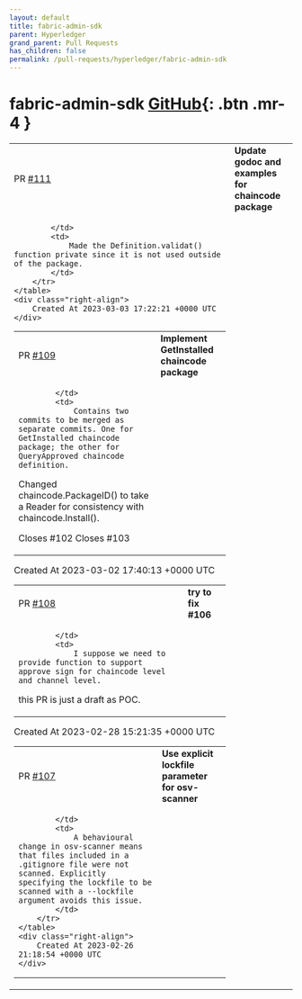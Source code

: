```yaml
---
layout: default
title: fabric-admin-sdk
parent: Hyperledger
grand_parent: Pull Requests
has_children: false
permalink: /pull-requests/hyperledger/fabric-admin-sdk
---
```


# fabric-admin-sdk <span class="fs-3 right-align">[GitHub](https://github.com/hyperledger/fabric-admin-sdk){: .btn .mr-4 }</span>


<div>
    <table>
        <tr>
            <td>
                PR <a href="https://github.com/hyperledger/fabric-admin-sdk/pull/111" class=".btn">#111</a>
            </td>
            <td>
                <b>
                    Update godoc and examples for chaincode package
                </b>
            </td>
        </tr>
        <tr>
            <td>
                
            </td>
            <td>
                Made the Definition.validat() function private since it is not used outside of the package.
            </td>
        </tr>
    </table>
    <div class="right-align">
        Created At 2023-03-03 17:22:21 +0000 UTC
    </div>
</div>

<div>
    <table>
        <tr>
            <td>
                PR <a href="https://github.com/hyperledger/fabric-admin-sdk/pull/109" class=".btn">#109</a>
            </td>
            <td>
                <b>
                    Implement GetInstalled chaincode package
                </b>
            </td>
        </tr>
        <tr>
            <td>
                
            </td>
            <td>
                Contains two commits to be merged as separate commits. One for GetInstalled chaincode package; the other for QueryApproved chaincode definition.

Changed chaincode.PackageID() to take a Reader for consistency with chaincode.Install().

Closes #102
Closes #103
            </td>
        </tr>
    </table>
    <div class="right-align">
        Created At 2023-03-02 17:40:13 +0000 UTC
    </div>
</div>

<div>
    <table>
        <tr>
            <td>
                PR <a href="https://github.com/hyperledger/fabric-admin-sdk/pull/108" class=".btn">#108</a>
            </td>
            <td>
                <b>
                    try to fix #106
                </b>
            </td>
        </tr>
        <tr>
            <td>
                
            </td>
            <td>
                I suppose we need to provide function to support approve sign for chaincode level and channel level.
this PR is just a draft as POC.
            </td>
        </tr>
    </table>
    <div class="right-align">
        Created At 2023-02-28 15:21:35 +0000 UTC
    </div>
</div>

<div>
    <table>
        <tr>
            <td>
                PR <a href="https://github.com/hyperledger/fabric-admin-sdk/pull/107" class=".btn">#107</a>
            </td>
            <td>
                <b>
                    Use explicit lockfile parameter for osv-scanner
                </b>
            </td>
        </tr>
        <tr>
            <td>
                
            </td>
            <td>
                A behavioural change in osv-scanner means that files included in a .gitignore file were not scanned. Explicitly specifying the lockfile to be scanned with a --lockfile argument avoids this issue.
            </td>
        </tr>
    </table>
    <div class="right-align">
        Created At 2023-02-26 21:18:54 +0000 UTC
    </div>
</div>

